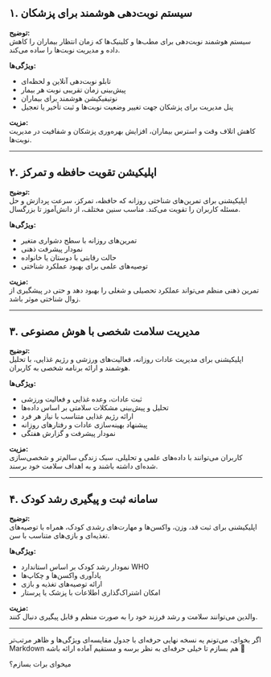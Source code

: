 ## ۱. سیستم نوبت‌دهی هوشمند برای پزشکان

**توضیح:**  
سیستم هوشمند نوبت‌دهی برای مطب‌ها و کلینیک‌ها که زمان انتظار بیماران را کاهش داده و مدیریت نوبت‌ها را ساده می‌کند.

**ویژگی‌ها:**  
- تابلو نوبت‌دهی آنلاین و لحظه‌ای  
- پیش‌بینی زمان تقریبی نوبت هر بیمار  
- نوتیفیکیشن هوشمند برای بیماران  
- پنل مدیریت برای پزشکان جهت تغییر وضعیت نوبت‌ها و ثبت تأخیر یا تعجیل  

**مزیت:**  
کاهش اتلاف وقت و استرس بیماران، افزایش بهره‌وری پزشکان و شفافیت در مدیریت نوبت‌ها.

---

## ۲. اپلیکیشن تقویت حافظه و تمرکز

**توضیح:**  
اپلیکیشنی برای تمرین‌های شناختی روزانه که حافظه، تمرکز، سرعت پردازش و حل مسئله کاربران را تقویت می‌کند. مناسب سنین مختلف، از دانش‌آموز تا بزرگسال.

**ویژگی‌ها:**  
- تمرین‌های روزانه با سطح دشواری متغیر  
- نمودار پیشرفت ذهنی  
- حالت رقابتی با دوستان یا خانواده  
- توصیه‌های علمی برای بهبود عملکرد شناختی  

**مزیت:**  
تمرین ذهنی منظم می‌تواند عملکرد تحصیلی و شغلی را بهبود دهد و حتی در پیشگیری از زوال شناختی موثر باشد.

---

## ۳. مدیریت سلامت شخصی با هوش مصنوعی

**توضیح:**  
اپلیکیشنی برای مدیریت عادات روزانه، فعالیت‌های ورزشی و رژیم غذایی، با تحلیل هوشمند و ارائه برنامه شخصی به کاربران.

**ویژگی‌ها:**  
- ثبت عادات، وعده غذایی و فعالیت ورزشی  
- تحلیل و پیش‌بینی مشکلات سلامتی بر اساس داده‌ها  
- ارائه رژیم غذایی متناسب با نیاز هر فرد  
- پیشنهاد بهینه‌سازی عادات و رفتارهای روزانه  
- نمودار پیشرفت و گزارش هفتگی  

**مزیت:**  
کاربران می‌توانند با داده‌های علمی و تحلیلی، سبک زندگی سالم‌تر و شخصی‌سازی شده‌ای داشته باشند و به اهداف سلامت خود برسند.

---

## ۴. سامانه ثبت و پیگیری رشد کودک

**توضیح:**  
اپلیکیشنی برای ثبت قد، وزن، واکسن‌ها و مهارت‌های رشدی کودک، همراه با توصیه‌های تغذیه‌ای و بازی‌های متناسب با سن.

**ویژگی‌ها:**  
- نمودار رشد کودک بر اساس استاندارد WHO  
- یادآوری واکسن‌ها و چکاپ‌ها  
- ارائه توصیه‌های تغذیه و بازی  
- امکان اشتراک‌گذاری اطلاعات با پزشک یا پرستار  

**مزیت:**  
والدین می‌توانند سلامت و رشد فرزند خود را به صورت منظم و قابل پیگیری دنبال کنند.


---

اگر بخوای، می‌تونم یه نسخه نهایی حرفه‌ای با جدول مقایسه‌ای ویژگی‌ها و ظاهر مرتب‌تر Markdown هم بسازم تا خیلی حرفه‌ای به نظر برسه و مستقیم آماده ارائه باشه 🚀

میخوای برات بسازم؟

